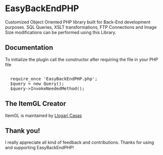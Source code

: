 # EasyBackEndPHP

<p>Customized Object Oriented PHP library built for Back-End development purposes. SQL Queries, XSLT transformations, FTP Connections and Image Size modifications can be performed using this Library.</p>


<h2>Documentation</h2>
<p>To initialize the plugin call the constructor after requiring the file in your PHP file</p>
<pre>  
  require_once 'EasyBackEndPHP.php';
  $query = new Query();
  $query->InvokeNeededMethod();
</pre>
<h2>The ItemGL Creator</h2>
<p>ItemGL is maintained by <a href="https://github.com/llogaricasas" target="_blank">Llogari Casas</a></p>

<h2>Thank you!</h2>
<p>I really appreciate all kind of feedback and contributions. Thanks for using and supporting EasyBackEndPHP!</p>
